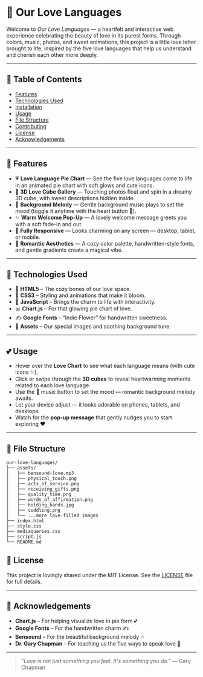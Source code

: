 # 💖 Our Love Languages

Welcome to _Our Love Languages_ — a heartfelt and interactive web experience celebrating the beauty of love in its purest forms. Through colors, music, photos, and sweet animations, this project is a little love letter brought to life, inspired by the five love languages that help us understand and cherish each other more deeply.

---

## 🌸 Table of Contents

- [Features](#features)
- [Technologies Used](#technologies-used)
- [Installation](#installation)
- [Usage](#usage)
- [File Structure](#file-structure)
- [Contributing](#contributing)
- [License](#license)
- [Acknowledgements](#acknowledgements)

---

## 💫 Features

- 💗 **Love Language Pie Chart** — See the five love languages come to life in an animated pie chart with soft glows and cute icons.
- 📸 **3D Love Cube Gallery** — Touching photos float and spin in a dreamy 3D cube, with sweet descriptions hidden inside.
- 🎵 **Background Melody** — Gentle background music plays to set the mood (toggle it anytime with the heart button 💟).
- ✨ **Warm Welcome Pop-Up** — A lovely welcome message greets you with a soft fade-in and out.
- 📱 **Fully Responsive** — Looks charming on any screen — desktop, tablet, or mobile.
- 🌈 **Romantic Aesthetics** — A cozy color palette, handwritten-style fonts, and gentle gradients create a magical vibe.

---

## 🌷 Technologies Used

- 🧱 **HTML5** – The cozy bones of our love space.
- 🎨 **CSS3** – Styling and animations that make it bloom.
- 🧠 **JavaScript** – Brings the charm to life with interactivity.
- 📊 **Chart.js** – For that glowing pie chart of love.
- ✍️ **Google Fonts** – “Indie Flower” for handwritten sweetness.
- 🌟 **Assets** – Our special images and soothing background tune.

---

## 💕 Usage

- Hover over the **Love Chart** to see what each language means (with cute icons ✨).
- Click or swipe through the **3D cubes** to reveal heartwarming moments related to each love language.
- Use the 🎵 music button to set the mood — romantic background melody awaits.
- Let your device adjust — it looks adorable on phones, tablets, and desktops.
- Watch for the **pop-up message** that gently nudges you to start exploring ❤️

---

## 📁 File Structure

```
our-love-languages/
├── assets/
│   ├── bensound-love.mp3
│   ├── physical_touch.png
│   ├── acts_of_service.png
│   ├── receiving_gifts.png
│   ├── quality_time.png
│   ├── words_of_affirmation.png
│   ├── holding_hands.jpg
│   ├── cuddling.png
│   └── ...more love-filled images
├── index.html
├── style.css
├── mediaqueries.css
├── script.js
└── README.md
```

## 📜 License

This project is lovingly shared under the MIT License. See the [LICENSE](LICENSE) file for full details.

---

## 💌 Acknowledgements

- **Chart.js** – For helping visualize love in pie form 💕
- **Google Fonts** – For the handwritten charm ✍️
- **Bensound** – For the beautiful background melody 🎶
- **Dr. Gary Chapman** – For teaching us the five ways to speak love 💖

---

> _"Love is not just something you feel. It's something you do."_ — Gary Chapman
